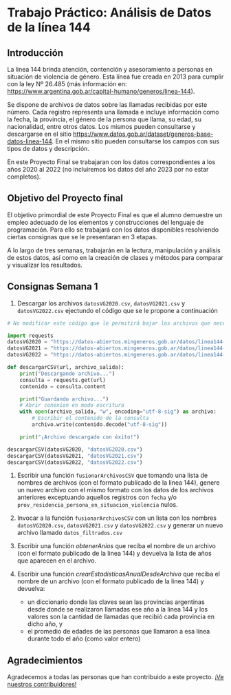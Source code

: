 # **Trabajo Práctico: Análisis de Datos de la línea 144**

## Introducción

La linea 144 brinda atención, contención y asesoramiento a personas en situación de violencia de género. Esta línea fue creada en 2013 para cumplir con la ley Nº 26.485 (más información en: <https://www.argentina.gob.ar/capital-humano/generos/linea-144>).

Se dispone de archivos de datos sobre las llamadas recibidas por este número. Cada registro representa una llamada e incluye información como la fecha, la provincia, el género de la persona que llama, su edad, su nacionalidad, entre otros datos. Los mismos pueden consultarse y descargarse en el sitio <https://www.datos.gob.ar/dataset/generos-base-datos-linea-144>. En el mismo sitio pueden consultarse los campos con sus tipos de datos y descripción.

En este Proyecto Final se trabajaran con los datos correspondientes a los años 2020 al 2022 (no incluiremos los datos del año 2023 por no estar completos).

## Objetivo del Proyecto final

El objetivo primordial de este Proyecto Final es que el alumno demuestre un empleo adecuado de los elementos y construcciones del lenguaje de programación. Para ello se trabajará con los datos disponibles resolviendo ciertas consignas que se le presentaran en 3 etapas.

A lo largo de tres semanas, trabajarán en la lectura, manipulación y análisis de estos datos, así como en la creación de clases y métodos para comparar y visualizar los resultados.

## Consignas Semana 1

1. Descargar los archivos  `datosVG2020.csv`, `datosVG2021.csv` y `datosVG2022.csv` ejectundo el código que se le propone a continuación

```python
# No modificar este código que le permitirá bajar los archivos que necesita para trabajar

import requests
datosVG2020 = "https://datos-abiertos.mingeneros.gob.ar/datos/linea144-2020.csv"
datosVG2021 = "https://datos-abiertos.mingeneros.gob.ar/datos/linea144-2021.csv"
datosVG2022 = "https://datos-abiertos.mingeneros.gob.ar/datos/linea144-enero-diciembre-2022.csv"

def descargarCSV(url, archivo_salida):
    print("Descargando archivo...")
    consulta = requests.get(url)
    contenido = consulta.content

    print("Guardando archivo...")
    # Abrir conexion en modo escritura
    with open(archivo_salida, "w", encoding="utf-8-sig") as archivo:
        # Escribir el contenido de la consulta
        archivo.write(contenido.decode("utf-8-sig"))

    print("¡Archivo descargado con éxito!")

descargarCSV(datosVG2020, "datosVG2020.csv")
descargarCSV(datosVG2021, "datosVG2021.csv")
descargarCSV(datosVG2022, "datosVG2022.csv")
```

1. Escribir una función `fusionarArchivosCSV` que tomando una lista de nombres de archivos (con el formato publicado de la linea 144), genere un nuevo archivo con el mismo formato con los datos de los archivos anteriores exceptuando aquellos registros con `fecha` y/o `prov_residencia_persona_en_situacion_violencia` nulos.

1. Invocar a la función `fusionarArchivosCSV` con un lista con los nombres `datosVG2020.csv`, `datosVG2021.csv` y `datosVG2022.csv` y generar un nuevo archivo llamado `datos_filtrados.csv`

1. Escribir una función *obtenerAnios* que reciba el nombre de un archivo (con el formato publicado de la linea 144) y devuelva la lista de años que aparecen en el archivo.

1. Escribir una función *crearEstadisticasAnualDesdeArchivo* que reciba el nombre de un archivo (con el formato publicado de la linea 144) y devuelva:
   - un diccionario donde las claves sean las provincias argentinas desde donde se realizaron llamadas ese año a la linea 144 y los valores son la cantidad de llamadas que recibió cada provincia en dicho año, y
   - el promedio de edades de las personas que llamaron a esa línea durante todo el año (como valor entero)

## Agradecimientos

Agradecemos a todas las personas que han contribuido a este proyecto. [¡Ve nuestros contribuidores!](https://github.com/usuario/repositorio/contributors)
